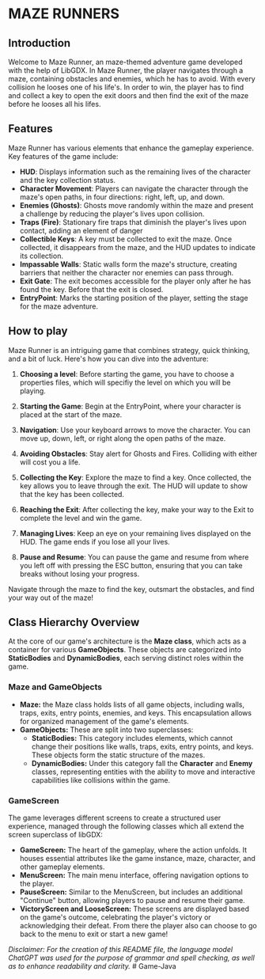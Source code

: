 # MAZE RUNNERS

## Introduction

Welcome to Maze Runner, an maze-themed adventure game developed with the help of LibGDX. In Maze Runner, the player navigates through a maze, containing obstacles and enemies, which he has to avoid. With every collision he looses one of his life's. In order to win, the player has to find and collect a key to open the exit doors and then find the exit of the maze before he looses all his lifes.


## Features
Maze Runner has various elements that enhance the gameplay experience. Key features of the game include:

-   **HUD**: Displays information such as the remaining lives of the character and the key collection status.
-   **Character Movement**: Players can navigate the character through the maze's open paths, in four directions: right, left, up, and down.
-   **Enemies (Ghosts)**: Ghosts move randomly within the maze and present a challenge by reducing the player's lives upon collision.
-   **Traps (Fire)**: Stationary fire traps that diminish the player's lives upon contact, adding an element of danger
-   **Collectible Keys**: A key must be collected to exit the maze. Once collected, it disappears from the maze, and the HUD updates to indicate its collection.
-   **Impassable Walls**: Static walls form the maze's structure, creating barriers that neither the character nor enemies can pass through.
-   **Exit Gate**: The exit becomes accessible for the player only after he has found the key. Before that the exit is closed.
-   **EntryPoint**: Marks the starting position of the player, setting the stage for the maze adventure.


## How to play
Maze Runner is an intriguing game that combines strategy, quick thinking, and a bit of luck. Here's how you can dive into the adventure:

1.  **Choosing a level**: Before starting the game, you have to choose a properties files, which will specifiy the level on which you will be playing.

2. **Starting the Game**: Begin at the EntryPoint, where your character is placed at the start of the maze.

4.  **Navigation**: Use your keyboard arrows to move the character. You can move up, down, left, or right along the open paths of the maze.

5.  **Avoiding Obstacles**: Stay alert for Ghosts and Fires. Colliding with either will cost you a life.

6.  **Collecting the Key**: Explore the maze to find a key. Once collected, the key allows you to leave through the exit. The HUD will update to show that the key has been collected.

7.  **Reaching the Exit**: After collecting the key, make your way to the Exit to complete the level and win the game.

8.  **Managing Lives**: Keep an eye on your remaining lives displayed on the HUD. The game ends if you lose all your lives.

9.  **Pause and Resume**: You can pause the game and resume from where you left off with pressing the ESC button, ensuring that you can take breaks without losing your progress.

Navigate through the maze to find the key, outsmart the obstacles, and find your way out of the maze!


## Class Hierarchy Overview

At the core of our game's architecture is the **Maze class**, which acts as a container for various **GameObjects**. These objects are categorized into **StaticBodies** and **DynamicBodies**, each serving distinct roles within the game.

### Maze and GameObjects
-   **Maze:** the Maze class holds lists of all game objects, including walls, traps, exits, entry points, enemies, and keys. This encapsulation allows for organized management of the game's elements.
-   **GameObjects:** These are split into two superclasses:
    -   **StaticBodies:** This category includes elements, which cannot change their positions like walls, traps, exits, entry points, and keys. These objects form the static structure of the mazes.
    -   **DynamicBodies:** Under this category fall the **Character** and **Enemy** classes, representing entities with the ability to move and interactive capabilities like collisions within the game.

### GameScreen

The game leverages different screens to create a structured user experience, managed through the following classes which all extend the screen superclass of libGDX:
-   **GameScreen:** The heart of the gameplay, where the action unfolds. It houses essential attributes like the game instance, maze, character, and other gameplay elements.
-   **MenuScreen:** The main menu interface, offering navigation options to the player.
-   **PauseScreen:** Similar to the MenuScreen, but includes an additional "Continue" button, allowing players to pause and resume their game.
-   **VictoryScreen and LooseScreen:** These screens are displayed based on the game's outcome, celebrating the player's victory or acknowledging their defeat. From there the player also can choose to go back to the menu to exit or start a new game!


*Disclaimer: For the creation of this README file, the language model ChatGPT was used for the purpose of grammar and spell checking, as well as to enhance readability and clarity.*
#   G a m e - J a v a 
 
 
